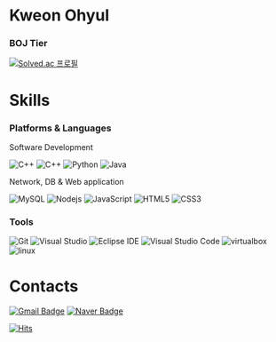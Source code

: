# Kweon Ohyul 
### BOJ Tier
[![Solved.ac
프로필](http://mazassumnida.wtf/api/v2/generate_badge?boj=ohyul98)](https://solved.ac/ohyul98)
# Skills
### Platforms & Languages
Software Development

![C++](https://img.shields.io/badge/c++-00599C.svg?&style=for-the-badge&logo=cplusplus&logoColor=white)
![C++](https://img.shields.io/badge/c-A8B9CC.svg?&style=for-the-badge&logo=c&logoColor=white)
![Python](https://img.shields.io/badge/Python-3776AB.svg?&style=for-the-badge&logo=Python&logoColor=white)
![Java](https://img.shields.io/badge/Java-007396?style=for-the-badge&logo=Java&logoColor=white)

Network, DB & Web application

![MySQL](https://img.shields.io/badge/MySQL-4479A1.svg?&style=for-the-badge&logo=MySQL&logoColor=white)
![Nodejs](https://img.shields.io/badge/node.js-339933.svg?&style=for-the-badge&logo=nodedotjs&logoColor=white)
![JavaScript](https://img.shields.io/badge/JavaScript-F7DF1E.svg?&style=for-the-badge&logo=JavaScript&logoColor=white)
![HTML5](https://img.shields.io/badge/HTML5-E34F26.svg?&style=for-the-badge&logo=HTML5&logoColor=white)
![CSS3](https://img.shields.io/badge/CSS3-1572B6.svg?&style=for-the-badge&logo=CSS3&logoColor=white)

### Tools
![Git](https://img.shields.io/badge/Git-F05032.svg?&style=for-the-badge&logo=Git&logoColor=white)
![Visual Studio](https://img.shields.io/badge/visual%20studio-5C2D91.svg?&style=for-the-badge&logo=visual%20studio&logoColor=white)
![Eclipse IDE](https://img.shields.io/badge/Eclipse%20IDE-2C2255.svg?&style=for-the-badge&logo=Eclipse%20IDE&logoColor=white)
![Visual Studio Code](https://img.shields.io/badge/Visual%20Studio%20Code-007ACC.svg?&style=for-the-badge&logo=Visual%20Studio%20Code&logoColor=white)
![virtualbox](https://img.shields.io/badge/virtualbox-183A61.svg?&style=for-the-badge&logo=virtualbox&logoColor=white)
![linux](https://img.shields.io/badge/linux-FCC624.svg?&style=for-the-badge&logo=linux&logoColor=white)

 
# Contacts
[![Gmail Badge](https://img.shields.io/badge/Gmail-d14836?style=for-the-badge&logo=Gmail&logoColor=white&link=mailto:ohyul98@gmail.com)](mailto:ohyul98@gmail.com)
[![Naver Badge](https://img.shields.io/badge/Naver-03C75A?style=for-the-badge&logo=Naver&logoColor=white&link=mailto:ohyul98@naver.com)](mailto:ohyul98@naver.com)

[![Hits](https://hits.seeyoufarm.com/api/count/incr/badge.svg?url=https%3A%2F%2Fgithub.com%2FOhyul&count_bg=%2379C83D&title_bg=%23555555&icon=&icon_color=%23E7E7E7&title=hits&style=for-the-badge)](https://hits.seeyoufarm.com)
